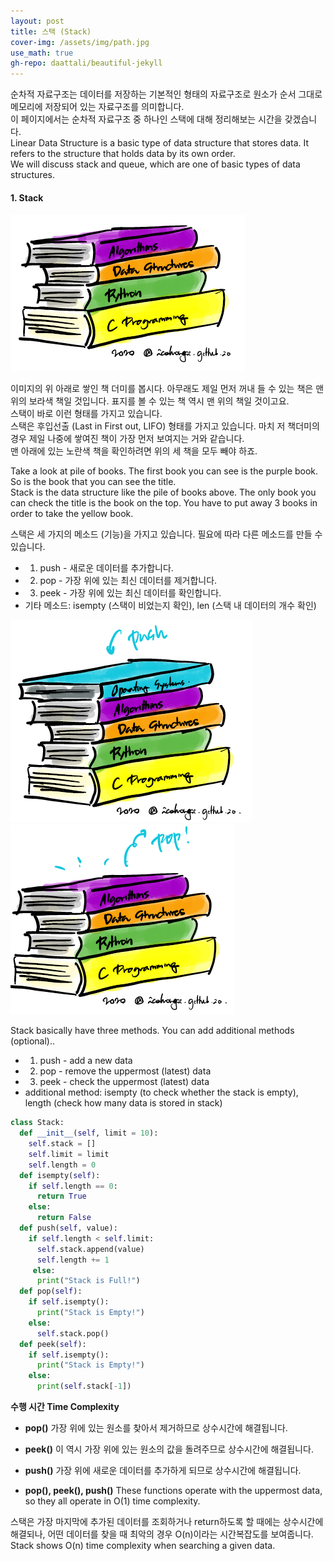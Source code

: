 ```yaml
---
layout: post
title: 스택 (Stack)
cover-img: /assets/img/path.jpg
use_math: true
gh-repo: daattali/beautiful-jekyll
---
```


순차적 자료구조는 데이터를 저장하는 기본적인 형태의 자료구조로 원소가 순서 그대로 메모리에 저장되어 있는 자료구조를 의미합니다.  
이 페이지에서는 순차적 자료구조 중 하나인 스택에 대해 정리해보는 시간을 갖겠습니다.  
Linear Data Structure is a basic type of data structure that stores data. It refers to the structure that holds data by its own order.  
We will discuss stack and queue, which are one of basic types of data structures.  

#### **1. Stack**  

![Stack Example](https://github.com/icehongsi/icehongsi.github.io/blob/master/assets/img/stack.PNG)

이미지의 위 아래로 쌓인 책 더미를 봅시다. 아무래도 제일 먼저 꺼내 들 수 있는 책은 맨 위의 보라색 책일 것입니다. 표지를 볼 수 있는 책 역시 맨 위의 책일 것이고요.  
스택이 바로 이런 형태를 가지고 있습니다.  
스택은 후입선출 (Last in First out, LIFO) 형태를 가지고 있습니다. 마치 저 책더미의 경우 제일 나중에 쌓여진 책이 가장 먼저 보여지는 거와 같습니다.  
맨 아래에 있는 노란색 책을 확인하려면 위의 세 책을 모두 빼야 하죠.

Take a look at pile of books. The first book you can see is the purple book. So is the book that you can see the title.  
Stack is the data structure like the pile of books above. The only book you can check the title is the book on the top. You have to put away 3 books in order to take the yellow book.

스택은 세 가지의 메소드 (기능)을 가지고 있습니다. 필요에 따라 다른 메소드를 만들 수 있습니다.
* 1. push - 새로운 데이터를 추가합니다.  
* 2. pop - 가장 위에 있는 최신 데이터를 제거합니다.
* 3. peek - 가장 위에 있는 최신 데이터를 확인합니다.
* 기타 메소드: isempty (스택이 비었는지 확인), len (스택 내 데이터의 개수 확인)

![Stack Push](https://github.com/icehongsi/icehongsi.github.io/blob/master/assets/img/stack_push.PNG)
![Stack Pop](https://github.com/icehongsi/icehongsi.github.io/blob/master/assets/img/stack_pop.PNG)

Stack basically have three methods. You can add additional methods (optional)..  
* 1. push - add a new data  
* 2. pop - remove the uppermost (latest) data
* 3. peek - check the uppermost (latest) data
* additional method: isempty (to check whether the stack is empty), length (check how many data is stored in stack)  

~~~python
class Stack:
  def __init__(self, limit = 10):
    self.stack = []
    self.limit = limit
    self.length = 0
  def isempty(self):
    if self.length == 0:
      return True
    else:
      return False
  def push(self, value):
    if self.length < self.limit:
      self.stack.append(value)
      self.length += 1
     else:
      print("Stack is Full!")
  def pop(self):
    if self.isempty():
      print("Stack is Empty!")
    else:
      self.stack.pop()
  def peek(self):
    if self.isempty():
      print("Stack is Empty!")
    else:
      print(self.stack[-1])
~~~

**수행 시간 Time Complexity**  

* **pop()** 가장 위에 있는 원소를 찾아서 제거하므로 상수시간에 해결됩니다.
* **peek()** 이 역시 가장 위에 있는 원소의 값을 돌려주므로 상수시간에 해결됩니다.
* **push()** 가장 위에 새로운 데이터를 추가하게 되므로 상수시간에 해결됩니다.

* **pop(), peek(), push()** These functions operate with the uppermost data, so they all operate in O(1) time complexity.  

스택은 가장 마지막에 추가된 데이터를 조회하거나 return하도록 할 때에는 상수시간에 해결되나, 어떤 데이터를 찾을 때 최악의 경우 O(n)이라는 시간복잡도를 보여줍니다.  
Stack shows O(n) time complexity when searching a given data.  





